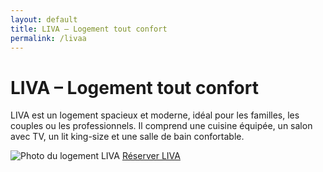 ```yaml
---
layout: default
title: LIVA – Logement tout confort
permalink: /livaa
---
```


<div class="bg-gray-100 min-h-screen text-center py-12 px-4">
  <h1 class="text-4xl font-bold mb-4">LIVA – Logement tout confort</h1>
  <p class="text-lg max-w-xl mx-auto mb-8">
    LIVA est un logement spacieux et moderne, idéal pour les familles, les couples ou les professionnels.
    Il comprend une cuisine équipée, un salon avec TV, un lit king-size et une salle de bain confortable.
  </p>
  
  <img src="{{ site.baseurl }}/assets/images/liva.jpg" alt="Photo du logement LIVA" class="mx-auto rounded-lg shadow-lg mb-8 max-w-full">

  <a href="https://www.airbnb.fr/rooms/12345678" class="bg-blue-500 hover:bg-blue-600 text-white font-semibold py-3 px-6 rounded-full transition">
    Réserver LIVA
  </a>
</div>

